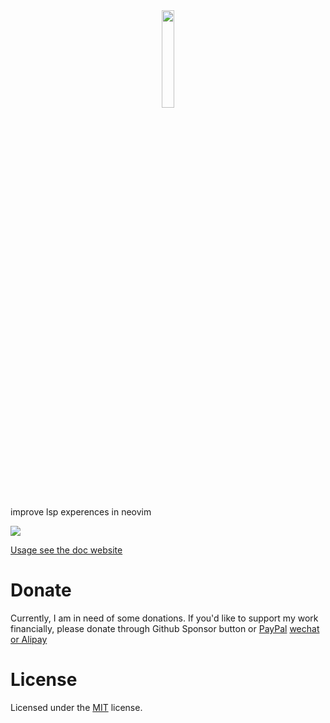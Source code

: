 <center>
<img src="https://github.com/nvimdev/lspsaga.nvim/assets/41671631/682a189e-6571-48f8-af1c-1e52142c7071" width="20%" height="20%"/>
</center>

improve lsp experences in neovim

[![](https://img.shields.io/badge/Element-0DBD8B?style=for-the-badge&logo=element&logoColor=white)](https://matrix.to/#/#lspsaga-nvim:matrix.org)

[Usage see the doc website](https://dev.neovim.pro)

# Donate

Currently, I am in need of some donations. If you'd like to support my work financially, please donate through Github Sponsor button or
[PayPal](https://paypal.me/bobbyhub) [wechat or Alipay](https://user-images.githubusercontent.com/41671631/219828224-8834f48a-0769-45d0-a6b9-1e7f38642fcf.png)


# License

Licensed under the [MIT](./LICENSE) license.
